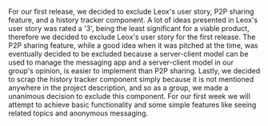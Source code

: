 For our first release, we decided to exclude Leox's user story, P2P sharing feature, and a history tracker component.  A lot of ideas presented in Leox's user story was rated a '3', being the least significant for a viable product, therefore we decided to exclude Leox's user story for the first release.  The P2P sharing feature, while a good idea when it was pitched at the time, was eventually decided to be excluded because a server-client model can be used to manage the messaging app and a server-client model in our group's opinion, is easier to implement than P2P sharing.  Lastly, we decided to scrap the history tracker component simply because it is not mentioned anywhere in the project description, and so as a group, we made a unanimous decision to exclude this component. For our first week we will attempt to achieve basic functionality and some simple features like seeing related topics and anonymous messaging. 
